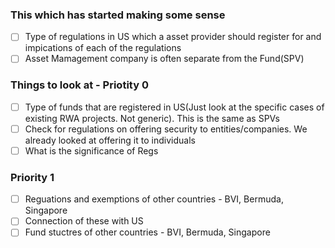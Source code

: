 ### This which has started making some sense
- [ ] Type of regulations in US which a asset provider should register for and impications of each of the regulations
- [ ] Asset Mamagement company is often separate from the Fund(SPV)

### Things to look at  - Priotity 0
- [ ] Type of funds that are registered in US(Just look at the specific cases of existing RWA projects. Not generic). This is the same as SPVs
- [ ] Check for regulations on offering security to entities/companies. We already looked at offering it to individuals
- [ ] What is the significance of Regs

###  Priority 1
- [ ] Reguations and exemptions of other countries - BVI, Bermuda, Singapore
- [ ] Connection of these with US
- [ ] Fund stuctres of other countries - BVI, Bermuda, Singapore

